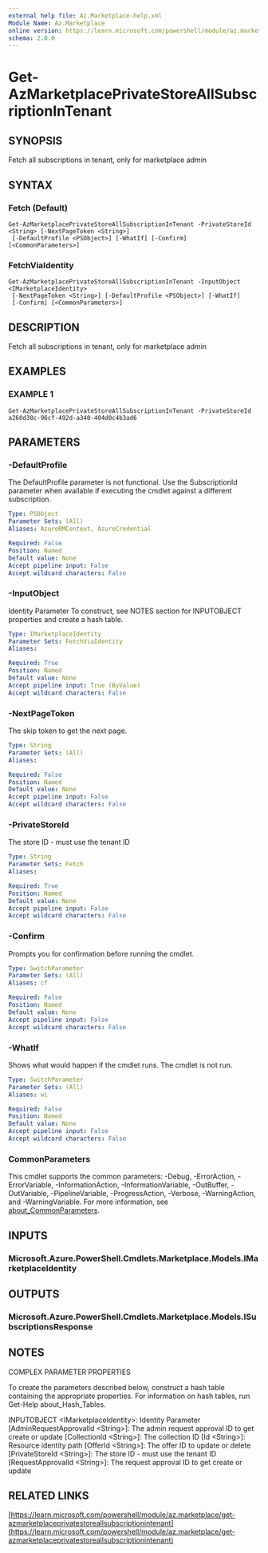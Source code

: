 ```yaml
---
external help file: Az.Marketplace-help.xml
Module Name: Az.Marketplace
online version: https://learn.microsoft.com/powershell/module/az.marketplace/get-azmarketplaceprivatestoreallsubscriptionintenant
schema: 2.0.0
---
```


# Get-AzMarketplacePrivateStoreAllSubscriptionInTenant

## SYNOPSIS
Fetch all subscriptions in tenant, only for marketplace admin

## SYNTAX

### Fetch (Default)
```
Get-AzMarketplacePrivateStoreAllSubscriptionInTenant -PrivateStoreId <String> [-NextPageToken <String>]
 [-DefaultProfile <PSObject>] [-WhatIf] [-Confirm] [<CommonParameters>]
```

### FetchViaIdentity
```
Get-AzMarketplacePrivateStoreAllSubscriptionInTenant -InputObject <IMarketplaceIdentity>
 [-NextPageToken <String>] [-DefaultProfile <PSObject>] [-WhatIf]
 [-Confirm] [<CommonParameters>]
```

## DESCRIPTION
Fetch all subscriptions in tenant, only for marketplace admin

## EXAMPLES

### EXAMPLE 1
```
Get-AzMarketplacePrivateStoreAllSubscriptionInTenant -PrivateStoreId a260d38c-96cf-492d-a340-404d0c4b3ad6
```

## PARAMETERS

### -DefaultProfile
The DefaultProfile parameter is not functional.
Use the SubscriptionId parameter when available if executing the cmdlet against a different subscription.

```yaml
Type: PSObject
Parameter Sets: (All)
Aliases: AzureRMContext, AzureCredential

Required: False
Position: Named
Default value: None
Accept pipeline input: False
Accept wildcard characters: False
```

### -InputObject
Identity Parameter
To construct, see NOTES section for INPUTOBJECT properties and create a hash table.

```yaml
Type: IMarketplaceIdentity
Parameter Sets: FetchViaIdentity
Aliases:

Required: True
Position: Named
Default value: None
Accept pipeline input: True (ByValue)
Accept wildcard characters: False
```

### -NextPageToken
The skip token to get the next page.

```yaml
Type: String
Parameter Sets: (All)
Aliases:

Required: False
Position: Named
Default value: None
Accept pipeline input: False
Accept wildcard characters: False
```

### -PrivateStoreId
The store ID - must use the tenant ID

```yaml
Type: String
Parameter Sets: Fetch
Aliases:

Required: True
Position: Named
Default value: None
Accept pipeline input: False
Accept wildcard characters: False
```

### -Confirm
Prompts you for confirmation before running the cmdlet.

```yaml
Type: SwitchParameter
Parameter Sets: (All)
Aliases: cf

Required: False
Position: Named
Default value: None
Accept pipeline input: False
Accept wildcard characters: False
```

### -WhatIf
Shows what would happen if the cmdlet runs.
The cmdlet is not run.

```yaml
Type: SwitchParameter
Parameter Sets: (All)
Aliases: wi

Required: False
Position: Named
Default value: None
Accept pipeline input: False
Accept wildcard characters: False
```

### CommonParameters
This cmdlet supports the common parameters: -Debug, -ErrorAction, -ErrorVariable, -InformationAction, -InformationVariable, -OutBuffer, -OutVariable, -PipelineVariable, -ProgressAction, -Verbose, -WarningAction, and -WarningVariable. For more information, see [about_CommonParameters](http://go.microsoft.com/fwlink/?LinkID=113216).

## INPUTS

### Microsoft.Azure.PowerShell.Cmdlets.Marketplace.Models.IMarketplaceIdentity
## OUTPUTS

### Microsoft.Azure.PowerShell.Cmdlets.Marketplace.Models.ISubscriptionsResponse
## NOTES
COMPLEX PARAMETER PROPERTIES

To create the parameters described below, construct a hash table containing the appropriate properties.
For information on hash tables, run Get-Help about_Hash_Tables.

INPUTOBJECT \<IMarketplaceIdentity\>: Identity Parameter
  \[AdminRequestApprovalId \<String\>\]: The admin request approval ID to get create or update
  \[CollectionId \<String\>\]: The collection ID
  \[Id \<String\>\]: Resource identity path
  \[OfferId \<String\>\]: The offer ID to update or delete
  \[PrivateStoreId \<String\>\]: The store ID - must use the tenant ID
  \[RequestApprovalId \<String\>\]: The request approval ID to get create or update

## RELATED LINKS

[https://learn.microsoft.com/powershell/module/az.marketplace/get-azmarketplaceprivatestoreallsubscriptionintenant](https://learn.microsoft.com/powershell/module/az.marketplace/get-azmarketplaceprivatestoreallsubscriptionintenant)
